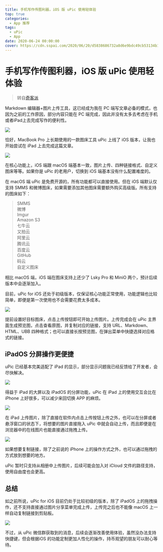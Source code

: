 ```yaml
---
title: 手机写作传图利器，iOS 版 uPic 使用轻体验
top: true
categories:
  - App 推荐
tags:
  - uPic
  - App
date: 2020-06-24 00:00:00
cover: https://cdn.sspai.com/2020/06/20/d5838686732a8d6e9bdc49cb53134b10.jpg
---
```


# 手机写作传图利器，iOS 版 uPic 使用轻体验

>  转自[奇客派](https://sspai.com/post/61053)

Markdown 编辑器+图片上传工具，这已经成为我在 PC 端写文章必备的模式，也因为之前的工作原因，部分内容只能在 PC 端完成，因此并没有太多去考虑在手机或者iPad上去完成写作的便利性。

![](https://cdn.sspai.com/2020/06/20/d5838686732a8d6e9bdc49cb53134b10.jpg)

恰好，MacBook Pro 上长期使用的一款图床工具 uPic 上线了 iOS 版本，让我也开始尝试在 iPad 上去完成这篇文章。

![](https://cdn.sspai.com/2020/06/20/5d9050c985e0069d9df764115f23692e.jpg)

在核心功能上，iOS 端跟 macOS 端基本一致，图片上传、四种链接格式、自定义图床等等。如果你是 uPic 的老用户，切换到 iOS 端基本没有什么配置难度的。

在 macOS 端 uPic 是免费开源的，所有功能都可以直接使用。但在 iOS 端默认仅支持 SMMS 和微博图床，如果需要添加其他图床需要额外购买高级版。所有支持的图床如下：

> SMMS  
> 微博  
> Imgur  
> Amazon S3  
> 七牛云  
> 又拍云  
> 阿里云  
> 腾讯云  
> 百度云  
> GitHub  
> 码云  
> 自定义图床

相比 macOS 端，iOS 端在图床支持上还少了 Lsky Pro 和 MiniO 两个，预计后续版本中会逐渐加入。

目前，uPic for iOS 还处于初级版本，仅保证核心功能正常使用，功能逻辑也比较简单，即便是第一次使用也不会需要花费太多成本。

![](https://cdn.sspai.com/2020/06/20/fbf08f857250373e5a292796892d50ce.jpg)

提前设置好目标图床，点击上传按钮即可开始上传图片。上传完成会在 uPic 主界面生成预览图，点击查看原图，并复制对应的链接，支持 URL、Markdown、HTML、UBB 四种格式；也可以直接长按预览图，在弹出菜单中快捷选择对应格式的链接。

## iPadOS 分屏操作更便捷

uPic 已经基本完美适配了 iPad 的显示，部分显示问题我已经反馈给了开发者，会尽快解决。

![](https://cdn.sspai.com/2020/06/20/39d158a42e98af50ed28fef55c62b922.png)

得益于 iPad 的大屏以及 iPadOS 的分屏功能，uPic 在 iPad 上的使用交互会比在 iPhone 上好很多，可以减少来回切换 APP 的麻烦。

![](https://cdn.sspai.com/2020/06/20/e9cca08cff83b82f757ed1c5111910fc.gif)

在 iPad 上传图片，除了直接在软件内点击上传按钮上传之外，也可以在分屏或者悬浮窗口的状态下，将想要的图片直接拖入 uPic 中就会自动上传，而且即便是在浏览器中的在线图片也能直接通过拖拽上传。

![](https://cdn.sspai.com/2020/06/20/8da8edc6ab12c99bec7c213b5f1b41a2.gif)

如果想要复制链接，除了之前说的 iPhone 上的操作方式之外，也可以通过拖拽的方式放到想要的地方。

uPic 暂时只支持从相册中上传图片，后续可能会加入对 iCloud 文件的路径支持，使用自由度也会更高。

## 总结

如之前所说，uPic for iOS 目前仍处于比较初级的版本，除了 iPadOS 上的拖拽操作，还不支持直接通过图片分享菜单完成上传，上传完之后也不能像 macOS 上一样自动复制链接到剪贴板。

![](https://cdn.sspai.com/2020/06/20/c9a0ba31b80f0b4b435c09af2f2ada55.jpg)

不过，从 uPic 微信群获取到的消息，后续会逐渐改善使用体验，虽然没办法支持快捷键，但会根据iOS 的功能定制更加人性化的操作，持币观望的朋友可以耐心等待。
